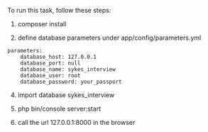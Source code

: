To run this task, follow these steps:

1. composer install

2. define database parameters under app/config/parameters.yml
```
parameters:
    database_host: 127.0.0.1
    database_port: null
    database_name: sykes_interview
    database_user: root
    database_password: your_passport
```

4. import database sykes_interview

5. php bin/console server:start

6. call the url 127.0.0.1:8000 in the browser